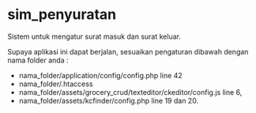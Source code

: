 # sim_penyuratan
Sistem untuk mengatur surat masuk dan surat keluar.

Supaya aplikasi ini dapat berjalan, sesuaikan pengaturan dibawah dengan nama folder anda :

* nama_folder/application/config/config.php line 42
* nama_folder/.htaccess
* nama_folder/assets/grocery_crud/texteditor/ckeditor/config.js line 6,
* nama_folder/assets/kcfinder/config.php line 19 dan 20.